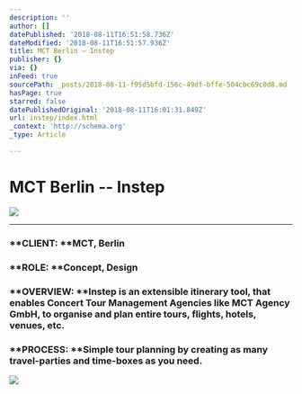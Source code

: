 ```yaml
---
description: ''
author: []
datePublished: '2018-08-11T16:51:58.736Z'
dateModified: '2018-08-11T16:51:57.936Z'
title: MCT Berlin – Instep
publisher: {}
via: {}
inFeed: true
sourcePath: _posts/2018-08-11-f95d5bfd-156c-49df-bffe-504cbc69c0d8.md
hasPage: true
starred: false
datePublishedOriginal: '2018-08-11T16:01:31.849Z'
url: instep/index.html
_context: 'http://schema.org'
_type: Article

---
```

# MCT Berlin -- Instep
![](https://the-grid-user-content.s3-us-west-2.amazonaws.com/bb6a8ac4-beea-45f1-bf77-c56b01f50e0d.jpg)

---

### **CLIENT: **MCT, Berlin

### **ROLE: **Concept, Design

### **OVERVIEW: **Instep is an extensible itinerary tool, that enables Concert Tour Management Agencies like MCT Agency GmbH, to organise and plan entire tours, flights, hotels, venues, etc.

### **PROCESS: **Simple tour planning by creating as many travel-parties and time-boxes as you need.
![](https://s3-us-west-2.amazonaws.com/the-grid-img/p/b0b31b7d403d53666e897d248379b8940d9de286.png)